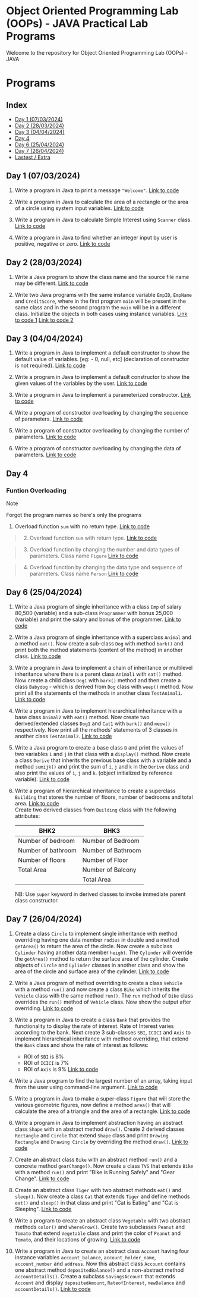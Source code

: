 # Object Oriented Programming Lab (OOPs) - JAVA Practical Lab Programs
Welcome to the repository for Object Oriented Programming Lab (OOPs) - JAVA

# Programs

## Index
- [Day 1 (07/03/2024)](#day-1-07032024)
- [Day 2 (28/03/2024)](#day-2-28032024)
- [Day 3 (04/04/2024)](#day-3-04042024)
- [Day 4](#day-4)
- [Day 6 (25/04/2024)](#day-6-25042024)
- [Day 7 (26/04/2024)](#day-7-26042024)
- [Lastest / Extra](#day-3-04042024)


## Day 1 (07/03/2024)

1. Write a program in Java to print a message ```"Welcome"```. [Link to code](Programs/Welcome.java)

2. Write a program in Java to calculate the area of a rectangle or the area of a circle using system input variables. [Link to code](Programs/systemArea.java)

3. Write a program in Java to calculate Simple Interest using ```Scanner``` class. [Link to code](Programs/simpleInterest.java)

4. Write a program in Java to find whether an integer input by user is positive, negative or zero. [Link to code](Programs/checkNumber.java)

## Day 2 (28/03/2024)

1. Write a Java program to show the class name and the source file name may be different. [Link to code](Programs/diffNames.java)

2. Write two Java programs with the same instance variable ```EmpID```, ```EmpName``` and ```CreditScore```, where in the first program ```main``` will be present in the same class and in the second program the ```main``` will be in a different class. Initialize the objects in both cases using instance variables.
   [Link to code 1](Programs/sameEmp.java)
   [Link to code 2](Programs/diffEmp.java)

## Day 3 (04/04/2024)

1. Write a program in Java to implement a default constructor to show the default value of variables. [eg: - 0, null, etc] (declaration of constructor is not required). [Link to code](Programs/defConst.java)

2. Write a program in Java to implement a default constructor to show the given values of the variables by the user. [Link to code](Programs/valConst.java)

3. Write a program in Java to implement a parameterized constructor. [Link to code](Programs/parConst.java)

4. Write a program of constructor overloading by changing the sequence of parameters. [Link to code](Programs/ConsO2.java)

5. Write a program of constructor overloading by changing the number of parameters. [Link to code](Programs/ConsO1.java)

6. Write a program of constructor overloading by changing the data of parameters. [Link to code](Programs/constO3.java)

## Day 4

### Funtion Overloading
> [!NOTE]
> Forgot the program names so here's only the programs
> 1. Overload function ```sum``` with no return type. [Link to code](Programs/functionOverloading1.java)

> 2. Overload function ```sum``` with return type. [Link to code](Programs/methodOverloading.java)

> 3. Overload function by changing the number and data types of parameters. Class name ```Figure``` [Link to code](Programs/overloadFigures.java)

> 4. Overload function by changing the data type and sequence of parameters. Class name ```Person``` [Link to code](Programs/overloadPerson.java)

## Day 6 (25/04/2024)

1. Write a Java program of single inheritance with a class ```Emp``` of salary 80,500 (variable) and a sub-class ```Programmer``` with bonus 25,000 (variable) and print the salary and bonus of the programmer. [Link to code](Programs/inheritEmp.java)

2. Write a Java program of single inheritance with a superclass ```Animal``` and a method ```eat()```. Now create a sub-class ```Dog``` with method ```bark()``` and print both the method statements (content of the method) in another class. [Link to code](Programs/inheritAnimal.java)

3. Write a program in Java to implement a chain of inheritance or multilevel inheritance where there is a parent class ```Animal1``` with ```eat()``` method. Now create a child class ```Dog1``` with ```bark()``` method and then create a class ```Babydog``` - which is derived from ```Dog``` class with ```weep()``` method. Now print all the statements of the methods in another class ```TestAnimal1```. [Link to code](Programs/inheritPuppy.java)

4. Write a program in Java to implement hierarchical inheritance with a base class ```Animal2``` with ```eat()``` method. Now create two derived/extended classes ```Dog1``` and ```Cat1``` with ```bark()``` and ```meow()``` respectively. Now print all the methods' statements of 3 classes in another class ```TestAnimal2```. [Link to code](Programs/inheritDogCat.java)

5. Write a Java program to create a base class ```B``` and print the values of two variables ```i``` and ```j``` in that class with a ```display()``` method. Now create a class ```Derive``` that inherits the previous base class with a variable and a method ```sumijk()``` and print the sum of ```i```, ```j``` and ```k``` in the ```Derive``` class and also print the values of ```i```, ```j``` and ```k```. (object initialized by reference variable). [Link to code](Programs/inheritB.java)

6. Write a program of hierarchical inheritance to create a superclass ```Building``` that stores the number of floors, number of bedrooms and total area. [Link to code](Programs/inheritBuild.java)   
Create two derived classes from ```Building``` class with the following attributes:
   
    | **BHK2**              | **BHK3**              |
    |-----------------------|-----------------------|
    | Number of bedroom | Number of Bedroom     |
    | Number of bathroom | Number of Bathroom    |
    | Number of floors  | Number of Floor       |
    | Total Area       | Number of Balcony     |
    |                  | Total Area            |

    NB: Use ```super``` keyword in derived classes to invoke immediate parent class constructor.

## Day 7 (26/04/2024)

1. Create a class ```Circle``` to implement single inheritance with method overriding having one data member ```radius``` in double and a method ```getArea()``` to return the area of the circle. Now create a subclass ```Cylinder``` having another data member ```height```. The ```Cylinder``` will override the ```getArea()``` method to return the surface area of the cylinder. Create objects of ```Circle``` and ```Cylinder``` classes in another class and show the area of the circle and surface area of the cylinder. [Link to code](Programs/overCircle.java)

2. Write a Java program of method overriding to create a class ```Vehicle``` with a method ```run()``` and now create a class ```Bike``` which inherits the ```Vehicle``` class with the same method ```run()```. The ```run``` method of ```Bike``` class overrides the ```run()``` method of ```Vehicle``` class. Now show the output after overriding. [Link to code](Programs/overBike.java)

3. Write a program in Java to create a class ```Bank``` that provides the functionality to display the rate of interest. Rate of Interest varies according to the bank. Next create 3 sub-classes ```SBI```, ```ICICI``` and ```Axis``` to implement hierarchical inheritance with method overriding, that extend the ```Bank``` class and show the rate of interest as follows:
    - ROI of ```SBI``` is 8%
    - ROI of ```ICICI``` is 7%
    - ROI of ```Axis``` is 9%
 [Link to code](Programs/overBank.java)

4. Write a Java program to find the largest number of an array, taking input from the user using command-line argument. [Link to code](Programs/comandLine.java)

5. Write a program in Java to make a super-class ```Figure``` that will store the various geometric figures, now define a method ```area()``` that will calculate the area of a triangle and the area of a rectangle. [Link to code](Programs/)

6. Write a program in Java to implement abstraction having an abstract class ```Shape``` with an abstract method ```draw()```. Create 2 derived classes ```Rectangle``` and ```Circle``` that extend ```Shape``` class and print ```Drawing Rectangle``` and ```Drawing Circle``` by overriding the method ```draw()```. [Link to code](Programs/)

7. Create an abstract class ```Bike``` with an abstract method ```run()``` and a concrete method ```gearChange()```. Now create a class ```TVS``` that extends ```Bike``` with a method ```run()``` and print "Bike is Running Safely" and "Gear Change". [Link to code](Programs/)

8. Create an abstract class ```Tiger``` with two abstract methods ```eat()``` and ```sleep()```. Now create a class ```Cat``` that extends ```Tiger``` and define methods ```eat()``` and ```sleep()``` in that class and print "Cat is Eating" and "Cat is Sleeping". [Link to code](Programs/)

9. Write a program to create an abstract class ```Vegetable``` with two abstract methods ```color()``` and ```whereGrow()```. Create two subclasses ```Peanut``` and ```Tomato``` that extend ```Vegetable``` class and print the color of ```Peanut``` and ```Tomato```, and their locations of growing. [Link to code](Programs/)

10. Write a program in Java to create an abstract class ```Account``` having four instance variables ```account_balance```, ```account_holder_name```, ```account_number``` and ```address```. Now this abstract class ```Account``` contains one abstract method ```depositedBalance()``` and a non-abstract method ```accountDetails()```. Create a subclass ```SavingsAccount``` that extends ```Account``` and display ```depositedAmount```, ```RateofInterest```, ```newBalance``` and ```accountDetails()```. [Link to code](Programs/)
